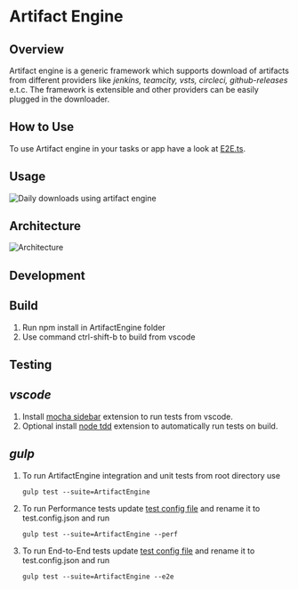 # Artifact Engine

## Overview
Artifact engine is a generic framework which supports download of artifacts from different providers like *jenkins, teamcity, vsts, circleci, github-releases* e.t.c. The framework is extensible and other providers can be easily plugged in the downloader.

## How to Use
To use Artifact engine in your tasks or app have a look at [E2E.ts](E2ETests/jenkins.e2e.ts
).

## Usage
![Daily downloads using artifact engine](https://github.com/Microsoft/azure-pipelines-extensions/blob/master/Extensions/ArtifactEngine/usage.png)

## Architecture
![Architecture](https://github.com/Microsoft/azure-pipelines-extensions/blob/master/Extensions/ArtifactEngine/sequence.svg)

## Development
**Build**
---------
1. Run npm install in ArtifactEngine folder
2. Use command ctrl-shift-b to build from vscode

**Testing**
----------
*vscode*
----------
1. Install [mocha sidebar](https://marketplace.visualstudio.com/items?itemName=maty.vscode-mocha-sidebar) extension to run tests from vscode.
2. Optional install [node tdd](https://marketplace.visualstudio.com/items?itemName=prashaantt.node-tdd) extension to automatically run tests on build.

*gulp*
------
1. To run ArtifactEngine integration and unit tests from root directory use

    `gulp test --suite=ArtifactEngine`
2. To run Performance tests update [test config file](test.config.json.example) and rename it to test.config.json  and run

    `gulp test --suite=ArtifactEngine --perf`
3. To run End-to-End tests update [test config file](test.config.json.example) and rename it to test.config.json  and run

    `gulp test --suite=ArtifactEngine --e2e`
